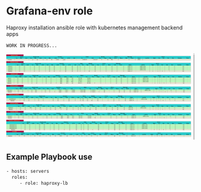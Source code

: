 Grafana-env role
================

Haproxy installation ansible role with kubernetes management backend apps

    WORK IN PROGRESS...
<img src="../../../images/haproxy.png" width="1200" >


Example Playbook use
--------------------
    - hosts: servers
      roles:
         - role: haproxy-lb

